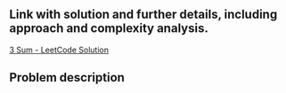 ## Link with solution and further details, including approach and complexity analysis.
[3 Sum - LeetCode Solution](https://leetcode.com/problems/3sum/solutions/7132846/15-3sum-by-iklfk8wieu-qhbg/)

## Problem description

